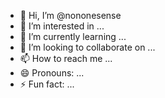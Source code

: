 - 👋 Hi, I’m @nononesense
- 👀 I’m interested in ...
- 🌱 I’m currently learning ...
- 💞️ I’m looking to collaborate on ...
- 📫 How to reach me ...
- 😄 Pronouns: ...
- ⚡ Fun fact: ...

<!---
nononesense/nononesense is a ✨ special ✨ repository because its `README.md` (this file) appears on your GitHub profile.
You can click the Preview link to take a look at your changes.
--->
